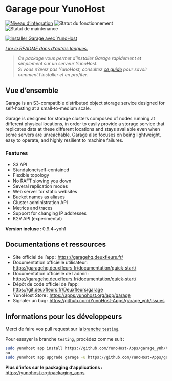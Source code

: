 <!--
Nota bene : ce README est automatiquement généré par <https://github.com/YunoHost/apps/tree/master/tools/readme_generator>
Il NE doit PAS être modifié à la main.
-->

# Garage pour YunoHost

[![Niveau d’intégration](https://apps.yunohost.org/badge/integration/garage)](https://ci-apps.yunohost.org/ci/apps/garage/)
![Statut du fonctionnement](https://apps.yunohost.org/badge/state/garage)
![Statut de maintenance](https://apps.yunohost.org/badge/maintained/garage)

[![Installer Garage avec YunoHost](https://install-app.yunohost.org/install-with-yunohost.svg)](https://install-app.yunohost.org/?app=garage)

*[Lire le README dans d'autres langues.](./ALL_README.md)*

> *Ce package vous permet d’installer Garage rapidement et simplement sur un serveur YunoHost.*  
> *Si vous n’avez pas YunoHost, consultez [ce guide](https://yunohost.org/install) pour savoir comment l’installer et en profiter.*

## Vue d’ensemble

Garage is an S3-compatible distributed object storage service designed for self-hosting at a small-to-medium scale.

Garage is designed for storage clusters composed of nodes running at different physical locations, in order to easily provide a storage service that replicates data at these different locations and stays available even when some servers are unreachable. Garage also focuses on being lightweight, easy to operate, and highly resilient to machine failures.

### Features

- S3 API
- Standalone/self-contained
- Flexible topology
- No RAFT slowing you down
- Several replication modes
- Web server for static websites
- Bucket names as aliases
- Cluster administration API
- Metrics and traces
- Support for changing IP addresses
- K2V API (experimental)


**Version incluse :** 0.9.4~ynh1
## Documentations et ressources

- Site officiel de l’app : <https://garagehq.deuxfleurs.fr/>
- Documentation officielle utilisateur : <https://garagehq.deuxfleurs.fr/documentation/quick-start/>
- Documentation officielle de l’admin : <https://garagehq.deuxfleurs.fr/documentation/quick-start/>
- Dépôt de code officiel de l’app : <https://git.deuxfleurs.fr/Deuxfleurs/garage>
- YunoHost Store : <https://apps.yunohost.org/app/garage>
- Signaler un bug : <https://github.com/YunoHost-Apps/garage_ynh/issues>

## Informations pour les développeurs

Merci de faire vos pull request sur la [branche `testing`](https://github.com/YunoHost-Apps/garage_ynh/tree/testing).

Pour essayer la branche `testing`, procédez comme suit :

```bash
sudo yunohost app install https://github.com/YunoHost-Apps/garage_ynh/tree/testing --debug
ou
sudo yunohost app upgrade garage -u https://github.com/YunoHost-Apps/garage_ynh/tree/testing --debug
```

**Plus d’infos sur le packaging d’applications :** <https://yunohost.org/packaging_apps>

